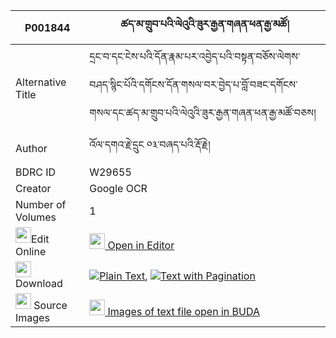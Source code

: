 |P001844|ཚད་མ་གྲུབ་པའི་ལེའུའི་ཟུར་རྒྱན་གཞན་ཕན་རྒྱ་མཚོ། 
| --- | --- 
|Alternative Title |དྲང་བ་དང་ངེས་པའི་དོན་རྣམ་པར་འབྱེད་པའི་བསྟན་བཅོས་ལེགས་བཤད་སྙིང་པོའི་དགོངས་དོན་གསལ་བར་བྱེད་པ་བློ་བཟང་དགོངས་གསལ་དང་ཚད་མ་གྲུབ་པའི་ལེའུའི་ཟུར་རྒྱན་གཞན་ཕན་རྒྱ་མཚོ་བཅས།
|Author| འོལ་དགའ་རྗེ་དྲུང ༠༣་བཞད་པའི་རྡོ་རྗེ།
|BDRC ID | W29655
|Creator | Google OCR
|Number of Volumes| 1
|<img width="25" src="https://img.icons8.com/color/25/000000/edit-property.png">Edit Online| [<img width="25" src="https://avatars.githubusercontent.com/u/45091458?s=200&v=4"> Open in Editor](http://editor.openpecha.org/P001844)
|<img width="25" src="https://img.icons8.com/fluent/48/000000/download-2.png"/>  Download | [![](https://img.icons8.com/color/20/000000/txt.png)Plain Text](https://github.com/Openpecha/P001844/releases/download/v1/tsema_drubpa_i_le'u_i_zur_gyen_plain_P001844.zip), [![](https://img.icons8.com/color/20/000000/txt.png)Text with Pagination](https://github.com/Openpecha/P001844/releases/download/v1/tsema_drubpa_i_le'u_i_zur_gyen_pages_P001844.zip)
|<img width="25" src="https://img.icons8.com/plasticine/100/000000/pictures-folder.png"/>  Source Images | [<img width="25" src="https://library.bdrc.io/icons/BUDA-small.svg"> Images of text file open in BUDA](https://library.bdrc.io/show/bdr:W29655)